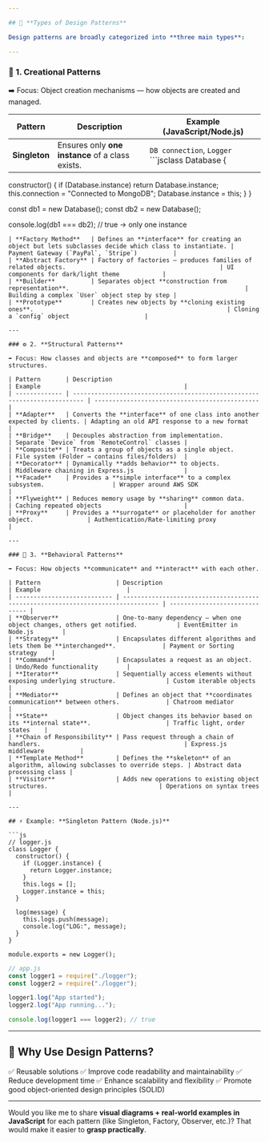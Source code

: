 ```yaml
---

## 🔹 **Types of Design Patterns**

Design patterns are broadly categorized into **three main types**:

---
```


### 🧱 1. **Creational Patterns**

➡️ Focus: Object creation mechanisms — how objects are created and managed.

| Pattern              | Description                                                                                            | Example (JavaScript/Node.js)                  |
| -------------------- | ------------------------------------------------------------------------------------------------------ | --------------------------------------------- |
| **Singleton**        | Ensures only **one instance** of a class exists.                                                       | `DB connection`, `Logger`  ```jsclass Database {
  constructor() {
    if (Database.instance) return Database.instance;
    this.connection = "Connected to MongoDB";
    Database.instance = this;
  }
}

const db1 = new Database();
const db2 = new Database();

console.log(db1 === db2); // true → only one instance
```                   |
| **Factory Method**   | Defines an **interface** for creating an object but lets subclasses decide which class to instantiate. | Payment Gateway (`PayPal`, `Stripe`)          |
| **Abstract Factory** | Factory of factories — produces families of related objects.                                           | UI components for dark/light theme            |
| **Builder**          | Separates object **construction from representation**.                                                 | Building a complex `User` object step by step |
| **Prototype**        | Creates new objects by **cloning existing ones**.                                                      | Cloning a `config` object                     |

---

### ⚙️ 2. **Structural Patterns**

➡️ Focus: How classes and objects are **composed** to form larger structures.

| Pattern       | Description                                                               | Example                                        |
| ------------- | ------------------------------------------------------------------------- | ---------------------------------------------- |
| **Adapter**   | Converts the **interface** of one class into another expected by clients. | Adapting an old API response to a new format   |
| **Bridge**    | Decouples abstraction from implementation.                                | Separate `Device` from `RemoteControl` classes |
| **Composite** | Treats a group of objects as a single object.                             | File system (Folder → contains files/folders)  |
| **Decorator** | Dynamically **adds behavior** to objects.                                 | Middleware chaining in Express.js              |
| **Facade**    | Provides a **simple interface** to a complex subsystem.                   | Wrapper around AWS SDK                         |
| **Flyweight** | Reduces memory usage by **sharing** common data.                          | Caching repeated objects                       |
| **Proxy**     | Provides a **surrogate** or placeholder for another object.               | Authentication/Rate-limiting proxy             |

---

### 🔁 3. **Behavioral Patterns**

➡️ Focus: How objects **communicate** and **interact** with each other.

| Pattern                     | Description                                                                      | Example                        |
| --------------------------- | -------------------------------------------------------------------------------- | ------------------------------ |
| **Observer**                | One-to-many dependency — when one object changes, others get notified.           | EventEmitter in Node.js        |
| **Strategy**                | Encapsulates different algorithms and lets them be **interchanged**.             | Payment or Sorting strategy    |
| **Command**                 | Encapsulates a request as an object.                                             | Undo/Redo functionality        |
| **Iterator**                | Sequentially access elements without exposing underlying structure.              | Custom iterable objects        |
| **Mediator**                | Defines an object that **coordinates communication** between others.             | Chatroom mediator              |
| **State**                   | Object changes its behavior based on its **internal state**.                     | Traffic light, order states    |
| **Chain of Responsibility** | Pass request through a chain of handlers.                                        | Express.js middleware          |
| **Template Method**         | Defines the **skeleton** of an algorithm, allowing subclasses to override steps. | Abstract data processing class |
| **Visitor**                 | Adds new operations to existing object structures.                               | Operations on syntax trees     |

---

## ⚡ Example: **Singleton Pattern (Node.js)**

```js
// logger.js
class Logger {
  constructor() {
    if (Logger.instance) {
      return Logger.instance;
    }
    this.logs = [];
    Logger.instance = this;
  }

  log(message) {
    this.logs.push(message);
    console.log("LOG:", message);
  }
}

module.exports = new Logger();
```

```js
// app.js
const logger1 = require("./logger");
const logger2 = require("./logger");

logger1.log("App started");
logger2.log("App running...");

console.log(logger1 === logger2); // true
```

---

## 🧩 Why Use Design Patterns?

✅ Reusable solutions
✅ Improve code readability and maintainability
✅ Reduce development time
✅ Enhance scalability and flexibility
✅ Promote good object-oriented design principles (SOLID)

---

Would you like me to share **visual diagrams + real-world examples in JavaScript** for each pattern (like Singleton, Factory, Observer, etc.)?
That would make it easier to **grasp practically**.
